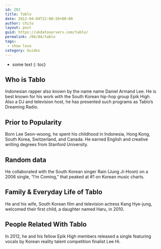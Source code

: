 ```yaml
---
id: 202
title: Tablo
date: 2012-04-04T22:00:59+00:00
author: chito
layout: post
guid: https://ukdataservers.com/tablo/
permalink: /04/04/tablo
tags:
 - show love
category: Guides
---
```


* some text
{: toc}


## Who is  Tablo
                  
                  
                  
Indonesian rapper also known by the name name Daniel Armand Lee. He is best known for his work with the South Korean hip-hop group Epik High. Also a DJ and television host, he has presented such programs as Tablo&#8217;s Dreaming Radio.
                  
                
                
                
## Prior to Popularity 
                  
                  
                  
Born Lee Seon-woong, he spent his childhood in Indonesia, Hong Kong, South Korea, Switzerland, and Canada. He earned English and creative writing degrees from Stanford University.
                  
                
                
                
## Random data 
                  
                  
                  
He collaborated with the South Korean singer Rain (Jung Ji-Hoon) on a 2006 single, &#8220;I&#8217;m Coming,&#8221; that peaked at #1 on Korean music charts.
                  
                
                
                
## Family & Everyday Life of Tablo
                  
                  
                  
He and his wife, South Korean film and television actress Kang Hye-jung, welcomed their first child, a daughter named Haru, in 2010.
                  
                
                
                
## People Related With  Tablo
                  
                  
                  
In 2012, he and his fellow Epik High members released a single featuring vocals by Korean reality talent competition finalist Lee Hi.
                  
                
              
            
          
          
          
    
    
  
